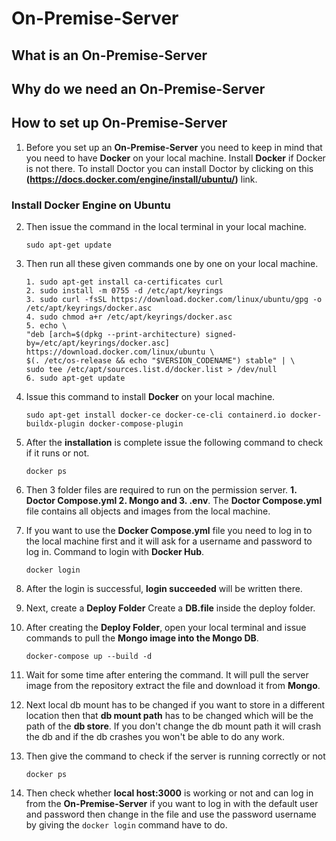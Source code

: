 # On-Premise-Server

## What is an On-Premise-Server 

## Why do we need an On-Premise-Server

## How to set up On-Premise-Server

1. Before you set up an **On-Premise-Server** you need to keep in mind that you need to have **Docker** on your local machine. Install **Docker** if Docker is not there. To install Doctor you can install Doctor by clicking on this **(https://docs.docker.com/engine/install/ubuntu/)** link.

### Install Docker Engine on Ubuntu
2. Then issue the command in the local terminal in your local machine.                 
   ```
   sudo apt-get update
   ```

3. Then run all these given commands one by one on your local machine.
   ```
   1. sudo apt-get install ca-certificates curl                                                                                                                 
   2. sudo install -m 0755 -d /etc/apt/keyrings                                                                                                                                      
   3. sudo curl -fsSL https://download.docker.com/linux/ubuntu/gpg -o /etc/apt/keyrings/docker.asc                                                                             
   4. sudo chmod a+r /etc/apt/keyrings/docker.asc                                                                                                    
   5. echo \
   "deb [arch=$(dpkg --print-architecture) signed-by=/etc/apt/keyrings/docker.asc] https://download.docker.com/linux/ubuntu \
   $(. /etc/os-release && echo "$VERSION_CODENAME") stable" | \
   sudo tee /etc/apt/sources.list.d/docker.list > /dev/null                                                                                                             
   6. sudo apt-get update

   ```

4. Issue this command to install **Docker** on your local machine.

   ```
   sudo apt-get install docker-ce docker-ce-cli containerd.io docker-buildx-plugin docker-compose-plugin
   ```
5. After the **installation** is complete issue the following command to check if it runs or not.

   ```
   docker ps
   ```

6. Then 3 folder files are required to run on the permission server. **1. Doctor Compose.yml 2. Mongo and 3. .env**. The **Doctor Compose.yml** file contains all objects and images from the local machine.
7. If you want to use the **Docker Compose.yml** file you need to log in to the local machine first and it will ask for a username and password to log in. Command to login with **Docker Hub**.
   ```
   docker login
   ```
8. After the login is successful, **login succeeded** will be written there.
9. Next, create a **Deploy Folder** Create a **DB.file** inside the deploy folder.
10. After creating the **Deploy Folder**, open your local terminal and issue commands to pull the **Mongo image into the Mongo DB**.
    ```
    docker-compose up --build -d
    ```
11. Wait for some time after entering the command. It will pull the server image from the repository extract the file and download it from **Mongo**.
12. Next local db mount has to be changed if you want to store in a different location then that **db mount path** has to be changed which will be the path of the **db store**. If you don't change the db mount path it will crash the db and if the db crashes you won't be able to do any work.
13. Then give the command to check if the server is running correctly or not
    ```
    docker ps
    ```
14. Then check whether **local host:3000** is working or not and can log in from the **On-Premise-Server** if you want to log in with the default user and password then change in the file and use the password username by giving the `docker login` command have to do.

